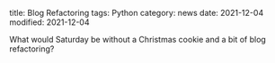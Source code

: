title: Blog Refactoring
tags: Python
category: news
date: 2021-12-04
modified: 2021-12-04

What would Saturday be without a Christmas cookie and a bit of blog refactoring?
